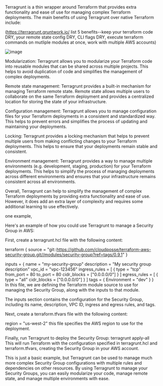Terragrunt is a thin wrapper around Terraform that provides extra functionality and ease of use for managing complex Terraform deployments. The main benefits of using Terragrunt over native Terraform include:

(https://terragrunt.gruntwork.io/ list 5 benefits--keep your terraform code DRY, your remote state config DRY, CLI flags DRY, execute terraform commands on mutliple modules at once, work with multiple AWS accounts)

![image](https://user-images.githubusercontent.com/31944577/235179081-f3060edf-35e0-43b7-8481-c44e0654866e.png)


Modularization: Terragrunt allows you to modularize your Terraform code into reusable modules that can be shared across multiple projects. This helps to avoid duplication of code and simplifies the management of complex deployments.

Remote state management: Terragrunt provides a built-in mechanism for managing Terraform remote state. Remote state allows multiple users to collaborate on the same Terraform deployment and provides a centralized location for storing the state of your infrastructure.

Configuration management: Terragrunt allows you to manage configuration files for your Terraform deployments in a consistent and standardized way. This helps to prevent errors and simplifies the process of updating and maintaining your deployments.

Locking: Terragrunt provides a locking mechanism that helps to prevent multiple users from making conflicting changes to your Terraform deployments. This helps to ensure that your deployments remain stable and consistent.

Environment management: Terragrunt provides a way to manage multiple environments (e.g. development, staging, production) for your Terraform deployments. This helps to simplify the process of managing deployments across different environments and ensures that your infrastructure remains consistent across all environments.

Overall, Terragrunt can help to simplify the management of complex Terraform deployments by providing extra functionality and ease of use. However, it does add an extra layer of complexity and requires some additional learning to use effectively.

one example, 

Here's an example of how you could use Terragrunt to manage a Security Group in AWS:

First, create a terragrunt.hcl file with the following content:

terraform {
  source = "git::https://github.com/cloudposse/terraform-aws-security-group.git//modules/security-group?ref=tags/0.9.1"
}

inputs = {
  name        = "my-security-group"
  description = "My security group description"
  vpc_id      = "vpc-123456"
  ingress_rules = [
    {
      type        = "tcp"
      from_port   = 80
      to_port     = 80
      cidr_blocks = ["0.0.0.0/0"]
    }
  ]
  egress_rules = [
    {
      type        = "all"
      cidr_blocks = ["0.0.0.0/0"]
    }
  ]
  tags = {
    Environment = "dev"
  }
}
In this file, we are defining the Terraform module source to use for managing the Security Group, along with the inputs to that module.

The inputs section contains the configuration for the Security Group, including its name, description, VPC ID, ingress and egress rules, and tags.

Next, create a terraform.tfvars file with the following content:

region = "us-west-2"
this file specifies the AWS region to use for the deployment.

Finally, run Terragrunt to deploy the Security Group:
terragrunt apply-all
This will run Terraform with the configuration specified in terragrunt.hcl and terraform.tfvars, creating the Security Group in your AWS account.

This is just a basic example, but Terragrunt can be used to manage much more complex Security Group configurations with multiple rules and dependencies on other resources. By using Terragrunt to manage your Security Groups, you can easily modularize your code, manage remote state, and manage multiple environments with ease.
